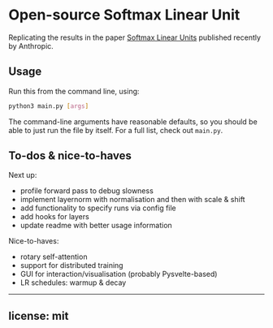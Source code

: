 # Open-source Softmax Linear Unit

Replicating the results in the paper [Softmax Linear Units](https://transformer-circuits.pub/2022/solu/index.html) published recently by Anthropic. 

## Usage
Run this from the command line, using:
```bash
python3 main.py [args] 
```

The command-line arguments have reasonable defaults, so you should be able to just run the file by itself. For a full list, check out `main.py`.

## To-dos & nice-to-haves
Next up:
- profile forward pass to debug slowness
- implement layernorm with normalisation and then with scale & shift
- add functionality to specify runs via config file
- add hooks for layers
- update readme with better usage information

Nice-to-haves:
- rotary self-attention
- support for distributed training
- GUI for interaction/visualisation (probably Pysvelte-based)
- LR schedules: warmup & decay
---
license: mit
---
